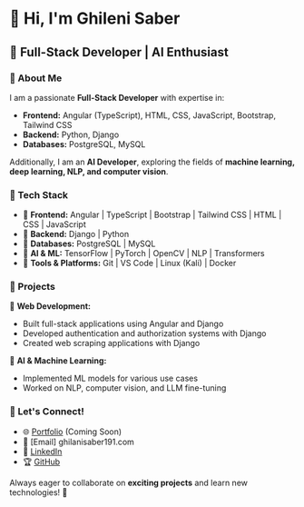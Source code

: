# 👋 Hi, I'm Ghileni Saber

## 🚀 Full-Stack Developer | AI Enthusiast  

### 🔹 About Me  
I am a passionate **Full-Stack Developer** with expertise in:  
- **Frontend:** Angular (TypeScript), HTML, CSS, JavaScript, Bootstrap, Tailwind CSS  
- **Backend:** Python, Django  
- **Databases:** PostgreSQL, MySQL  

Additionally, I am an **AI Developer**, exploring the fields of **machine learning, deep learning, NLP, and computer vision**.  

### 🔹 Tech Stack  
- 🔹 **Frontend:** Angular | TypeScript | Bootstrap | Tailwind CSS | HTML | CSS | JavaScript  
- 🔹 **Backend:** Django | Python  
- 🔹 **Databases:** PostgreSQL | MySQL  
- 🔹 **AI & ML:** TensorFlow | PyTorch | OpenCV | NLP | Transformers  
- 🔹 **Tools & Platforms:** Git | VS Code | Linux (Kali) | Docker  

### 🔹 Projects  
🚀 **Web Development:**  
- Built full-stack applications using Angular and Django  
- Developed authentication and authorization systems with Django  
- Created web scraping applications with Django  

🤖 **AI & Machine Learning:**  
- Implemented ML models for various use cases  
- Worked on NLP, computer vision, and LLM fine-tuning  

### 🔹 Let's Connect!  
- 🌐 [Portfolio](#) (Coming Soon)  
- 📧 [Email] ghilanisaber191.com 
- 💼 [LinkedIn](https://www.linkedin.com/in/ghilani-saber?lipi=urn%3Ali%3Apage%3Ad_flagship3_profile_view_base_contact_details%3BKmmM906PQHmpaSp%2Bwp4ymw%3D%3D)  
- 🏆 [GitHub](https://github.com/GHILANISABEUR)  

Always eager to collaborate on **exciting projects** and learn new technologies! 🚀  
